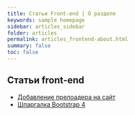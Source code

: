 ```yaml
---
title: Статьи Front-end | О разделе
keywords: sample homepage
sidebar: articles_sidebar
folder: articles
permalink: articles_frontend-about.html
summary: false
toc: false
---
```


## Статьи front-end

* [Добавление прелоадера на сайт](/articles-front-add-preloader.html)
* [Шпаргалка Bootstrap 4](/articles-front-bootstrap-4-shpora.html)

